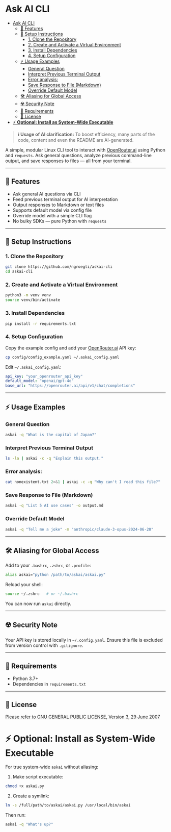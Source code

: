 # Ask AI CLI
- [Ask AI CLI](#ask-ai-cli)
  - [🚀 Features](#-features)
  - [🔧 Setup Instructions](#-setup-instructions)
    - [1. Clone the Repository](#1-clone-the-repository)
    - [2. Create and Activate a Virtual Environment](#2-create-and-activate-a-virtual-environment)
    - [3. Install Dependencies](#3-install-dependencies)
    - [4. Setup Configuration](#4-setup-configuration)
  - [⚡ Usage Examples](#-usage-examples)
    - [General Question](#general-question)
    - [Interpret Previous Terminal Output](#interpret-previous-terminal-output)
    - [Error analysis:](#error-analysis)
    - [Save Response to File (Markdown)](#save-response-to-file-markdown)
    - [Override Default Model](#override-default-model)
  - [🛠 Aliasing for Global Access](#-aliasing-for-global-access)
  - [☢️ Security Note](#️-security-note)
  - [🧩 Requirements](#-requirements)
  - [📄 License](#-license)
- [⚡ **Optional: Install as System-Wide Executable**](#-optional-install-as-system-wide-executable)

> **ℹ️ Usage of AI clarification:** To boost efficiency, many parts of the code, content and even the README are AI-generated.

A simple, modular Linux CLI tool to interact with [OpenRouter.ai](https://openrouter.ai) using Python and `requests`. Ask general questions, analyze previous command-line output, and save responses to files — all from your terminal.

---

## 🚀 Features

- Ask general AI questions via CLI
- Feed previous terminal output for AI interpretation
- Output responses to Markdown or text files
- Supports default model via config file
- Override model with a simple CLI flag
- No bulky SDKs — pure Python with `requests`

---

## 🔧 Setup Instructions

### 1. Clone the Repository

```bash
git clone https://github.com/ngroegli/askai-cli
cd askai-cli
```

### 2. Create and Activate a Virtual Environment

```bash
python3 -m venv venv
source venv/bin/activate
```

### 3. Install Dependencies

```bash
pip install -r requirements.txt
```

### 4. Setup Configuration

Copy the example config and add your [OpenRouter.ai](https://openrouter.ai) API key:

```bash
cp config/config_example.yaml ~/.askai_config.yaml
```

Edit `~/.askai_config.yaml`:

```yaml
api_key: "your_openrouter_api_key"
default_model: "openai/gpt-4o"
base_url: "https://openrouter.ai/api/v1/chat/completions"
```

---

## ⚡ Usage Examples

### General Question

```bash
askai -q "What is the capital of Japan?"
```

### Interpret Previous Terminal Output

```bash
ls -la | askai -c -q "Explain this output."
```

### Error analysis:

```bash
cat nonexistent.txt 2>&1 | askai -c -q "Why can't I read this file?"
```

### Save Response to File (Markdown)

```bash
askai -q "List 5 AI use cases" -o output.md
```

### Override Default Model

```bash
askai -q "Tell me a joke" -m "anthropic/claude-3-opus-2024-06-20"
```

---

## 🛠 Aliasing for Global Access

Add to your `.bashrc`, `.zshrc`, or `.profile`:

```bash
alias askai="python /path/to/askai/askai.py"
```

Reload your shell:

```bash
source ~/.zshrc   # or ~/.bashrc
```

You can now run `askai` directly.

---

## ☢️ Security Note

Your API key is stored locally in `~/.config.yaml`. Ensure this file is excluded from version control with `.gitignore`.

---

## 🧩 Requirements

* Python 3.7+
* Dependencies in `requirements.txt`

---

## 📄 License
[Please refer to GNU GENERAL PUBLIC LICENSE, Version 3, 29 June 2007](./LICENSE)

# ⚡ **Optional: Install as System-Wide Executable**

For true system-wide `askai` without aliasing:

1. Make script executable:

```bash
chmod +x askai.py
```

2. Create a symlink:

```bash
ln -s /full/path/to/askai/askai.py /usr/local/bin/askai
```

Then run:

```bash
askai -q "What's up?"
```


